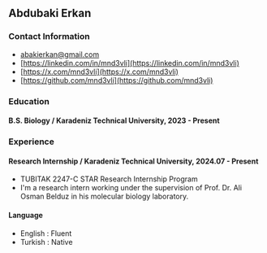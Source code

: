 ## Abdubaki Erkan

### Contact Information

- [abakierkan@gmail.com](abakierkan@gmail.com)
- [https://linkedin.com/in/mnd3vli](https://linkedin.com/in/mnd3vli)
- [https://x.com/mnd3vli](https://x.com/mnd3vli)
- [https://github.com/mnd3vli](https://github.com/mnd3vli)

### Education

#### B.S. Biology / Karadeniz Technical University, 2023 - Present

### Experience

#### Research Internship / Karadeniz Technical University, 2024.07 - Present
    
- TUBITAK 2247-C STAR Research Internship Program
- I'm a research intern working under the supervision of Prof. Dr. Ali Osman Belduz in his molecular biology laboratory.
    
#### Language 

- English : Fluent
- Turkish : Native
